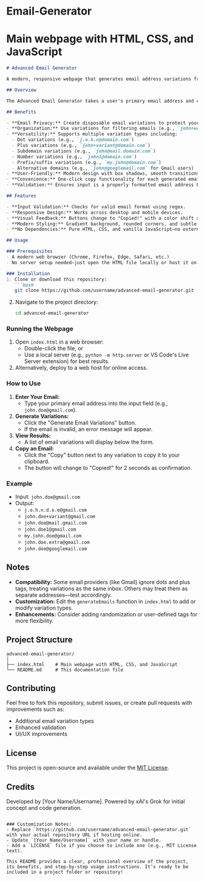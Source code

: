 # Email-Generator
# Main webpage with HTML, CSS, and JavaScript

```markdown
# Advanced Email Generator

A modern, responsive webpage that generates email address variations from a single primary email. Built with HTML, CSS, and JavaScript, this tool offers a sleek design and practical functionality for creating disposable or alternative email addresses.

## Overview

The Advanced Email Generator takes a user's primary email address and creates multiple variations using different techniques such as dot insertion, plus tags, subdomains, and more. Each generated email comes with a "Copy" button for easy clipboard access, making it ideal for testing, organization, or privacy purposes.

## Benefits

- **Email Privacy:** Create disposable email variations to protect your primary email from spam or tracking.
- **Organization:** Use variations for filtering emails (e.g., `john+work@gmail.com` for work-related messages).
- **Versatility:** Supports multiple variation types including:
  - Dot variations (e.g., `j.o.h.n@domain.com`)
  - Plus variations (e.g., `john+variant@domain.com`)
  - Subdomain variations (e.g., `john@mail.domain.com`)
  - Number variations (e.g., `john1@domain.com`)
  - Prefix/suffix variations (e.g., `my.john@domain.com`)
  - Alternative domains (e.g., `john@googlemail.com` for Gmail users)
- **User-Friendly:** Modern design with box shadows, smooth transitions, and responsive layout.
- **Convenience:** One-click copy functionality for each generated email.
- **Validation:** Ensures input is a properly formatted email address before generating variations.

## Features

- **Input Validation:** Checks for valid email format using regex.
- **Responsive Design:** Works across desktop and mobile devices.
- **Visual Feedback:** Buttons change to "Copied!" with a color shift after copying.
- **Modern Styling:** Gradient background, rounded corners, and subtle box shadows for depth.
- **No Dependencies:** Pure HTML, CSS, and vanilla JavaScript—no external libraries required.

## Usage

### Prerequisites
- A modern web browser (Chrome, Firefox, Edge, Safari, etc.)
- No server setup needed—just open the HTML file locally or host it on a web server.

### Installation
1. Clone or download this repository:
   ```bash
   git clone https://github.com/username/advanced-email-generator.git
   ```
2. Navigate to the project directory:
   ```bash
   cd advanced-email-generator
   ```

### Running the Webpage
1. Open `index.html` in a web browser:
   - Double-click the file, or
   - Use a local server (e.g., `python -m http.server` or VS Code's Live Server extension) for best results.
2. Alternatively, deploy to a web host for online access.

### How to Use
1. **Enter Your Email:**
   - Type your primary email address into the input field (e.g., `john.doe@gmail.com`).
2. **Generate Variations:**
   - Click the "Generate Email Variations" button.
   - If the email is invalid, an error message will appear.
3. **View Results:**
   - A list of email variations will display below the form.
4. **Copy an Email:**
   - Click the "Copy" button next to any variation to copy it to your clipboard.
   - The button will change to "Copied!" for 2 seconds as confirmation.

### Example
- Input: `john.doe@gmail.com`
- Output:
  - `j.o.h.n.d.o.e@gmail.com`
  - `john.doe+variant@gmail.com`
  - `john.doe@mail.gmail.com`
  - `john.doe1@gmail.com`
  - `my.john.doe@gmail.com`
  - `john.doe.extra@gmail.com`
  - `john.doe@googlemail.com`

## Notes
- **Compatibility:** Some email providers (like Gmail) ignore dots and plus tags, treating variations as the same inbox. Others may treat them as separate addresses—test accordingly.
- **Customization:** Edit the `generateEmails` function in `index.html` to add or modify variation types.
- **Enhancements:** Consider adding randomization or user-defined tags for more flexibility.

## Project Structure
```
advanced-email-generator/
│
├── index.html    # Main webpage with HTML, CSS, and JavaScript
└── README.md     # This documentation file
```

## Contributing
Feel free to fork this repository, submit issues, or create pull requests with improvements such as:
- Additional email variation types
- Enhanced validation
- UI/UX improvements

## License
This project is open-source and available under the [MIT License](LICENSE).

## Credits
Developed by [Your Name/Username]. Powered by xAI's Grok for initial concept and code generation.
```

### Customization Notes:
- Replace `https://github.com/username/advanced-email-generator.git` with your actual repository URL if hosting online.
- Update `[Your Name/Username]` with your name or handle.
- Add a `LICENSE` file if you choose to include one (e.g., MIT License text).

This README provides a clear, professional overview of the project, its benefits, and step-by-step usage instructions. It’s ready to be included in a project folder or repository!
